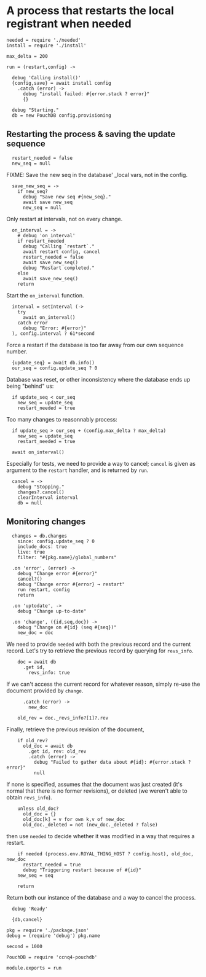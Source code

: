 A process that restarts the local registrant when needed
========================================================

    needed = require './needed'
    install = require './install'

    max_delta = 200

    run = (restart,config) ->

      debug 'Calling install()'
      {config,save} = await install config
        .catch (error) ->
          debug "install failed: #{error.stack ? error}"
          {}

      debug "Starting."
      db = new PouchDB config.provisioning

Restarting the process & saving the update sequence
---------------------------------------------------

      restart_needed = false
      new_seq = null

FIXME: Save the new seq in the database' _local vars, not in the config.

      save_new_seq = ->
        if new_seq?
          debug "Save new seq #{new_seq}."
          await save new_seq
          new_seq = null

Only restart at intervals, not on every change.

      on_interval = ->
        # debug 'on_interval'
        if restart_needed
          debug "Calling `restart`."
          await restart config, cancel
          restart_needed = false
          await save_new_seq()
          debug "Restart completed."
        else
          await save_new_seq()
        return

Start the `on_interval` function.

      interval = setInterval (->
        try
          await on_interval()
        catch error
          debug "Error: #{error}"
      ), config.interval ? 61*second

Force a restart if the database is too far away from our own sequence number.

      {update_seq} = await db.info()
      our_seq = config.update_seq ? 0

Database was reset, or other inconsistency where the database ends up being "behind" us:

      if update_seq < our_seq
        new_seq = update_seq
        restart_needed = true

Too many changes to reasonnably process:

      if update_seq > our_seq + (config.max_delta ? max_delta)
        new_seq = update_seq
        restart_needed = true

      await on_interval()

Especially for tests, we need to provide a way to cancel; `cancel` is given as argument to the `restart` handler, and is returned by `run`.

      cancel = ->
        debug "Stopping."
        changes?.cancel()
        clearInterval interval
        db = null

Monitoring changes
------------------

      changes = db.changes
        since: config.update_seq ? 0
        include_docs: true
        live: true
        filter: "#{pkg.name}/global_numbers"

      .on 'error', (error) ->
        debug "Change error #{error}"
        cancel?()
        debug "Change error #{error} → restart"
        run restart, config
        return

      .on 'uptodate', ->
        debug "Change up-to-date"

      .on 'change', ({id,seq,doc}) ->
        debug "Change on #{id} (seq #{seq})"
        new_doc = doc

We need to provide `needed` with both the previous record and the current record. Let's try to retrieve the previous record by querying for `revs_info`.

        doc = await db
          .get id,
            revs_info: true

If we can't access the current record for whatever reason, simply re-use the document provided by `change`.

          .catch (error) ->
            new_doc

        old_rev = doc._revs_info?[1]?.rev

Finally, retrieve the previous revision of the document,

        if old_rev?
          old_doc = await db
            .get id, rev: old_rev
            .catch (error) ->
              debug "Failed to gather data about #{id}: #{error.stack ? error}"
              null

If none is specified, assumes that the document was just created (it's normal that there is no former revisions), or deleted (we weren't able to obtain `revs_info`).

        unless old_doc?
          old_doc = {}
          old_doc[k] = v for own k,v of new_doc
          old_doc._deleted = not (new_doc._deleted ? false)

then use `needed` to decide whether it was modified in a way that requires a restart.

        if needed (process.env.ROYAL_THING_HOST ? config.host), old_doc, new_doc
          restart_needed = true
          debug "Triggering restart because of #{id}"
        new_seq = seq

        return

Return both our instance of the database and a way to cancel the process.

      debug 'Ready'

      {db,cancel}

    pkg = require './package.json'
    debug = (require 'debug') pkg.name

    second = 1000

    PouchDB = require 'ccnq4-pouchdb'

    module.exports = run
